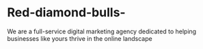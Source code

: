 # Red-diamond-bulls-
We are a full-service digital marketing agency dedicated to helping businesses like yours thrive in the online landscape 
